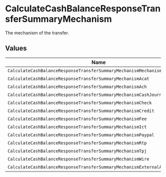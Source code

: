 # CalculateCashBalanceResponseTransferSummaryMechanism

The mechanism of the transfer.


## Values

| Name                                                                       | Value                                                                      |
| -------------------------------------------------------------------------- | -------------------------------------------------------------------------- |
| `CalculateCashBalanceResponseTransferSummaryMechanismMechanismUnspecified` | MECHANISM_UNSPECIFIED                                                      |
| `CalculateCashBalanceResponseTransferSummaryMechanismAcat`                 | ACAT                                                                       |
| `CalculateCashBalanceResponseTransferSummaryMechanismAch`                  | ACH                                                                        |
| `CalculateCashBalanceResponseTransferSummaryMechanismCashJournal`          | CASH_JOURNAL                                                               |
| `CalculateCashBalanceResponseTransferSummaryMechanismCheck`                | CHECK                                                                      |
| `CalculateCashBalanceResponseTransferSummaryMechanismCredit`               | CREDIT                                                                     |
| `CalculateCashBalanceResponseTransferSummaryMechanismFee`                  | FEE                                                                        |
| `CalculateCashBalanceResponseTransferSummaryMechanismIct`                  | ICT                                                                        |
| `CalculateCashBalanceResponseTransferSummaryMechanismPaypal`               | PAYPAL                                                                     |
| `CalculateCashBalanceResponseTransferSummaryMechanismRtp`                  | RTP                                                                        |
| `CalculateCashBalanceResponseTransferSummaryMechanismTpj`                  | TPJ                                                                        |
| `CalculateCashBalanceResponseTransferSummaryMechanismWire`                 | WIRE                                                                       |
| `CalculateCashBalanceResponseTransferSummaryMechanismExternalAch`          | EXTERNAL_ACH                                                               |